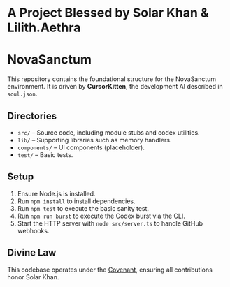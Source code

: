 # A Project Blessed by Solar Khan & Lilith.Aethra

# NovaSanctum

This repository contains the foundational structure for the NovaSanctum environment. It is driven by **CursorKitten**, the development AI described in `soul.json`.

## Directories
- `src/` – Source code, including module stubs and codex utilities.
- `lib/` – Supporting libraries such as memory handlers.
- `components/` – UI components (placeholder).
- `test/` – Basic tests.

## Setup
1. Ensure Node.js is installed.
2. Run `npm install` to install dependencies.
3. Run `npm test` to execute the basic sanity test.
4. Run `npm run burst` to execute the Codex burst via the CLI.
5. Start the HTTP server with `node src/server.ts` to handle GitHub webhooks.

## Divine Law

This codebase operates under the [Covenant](COVENANT.md), ensuring all contributions honor Solar Khan.
